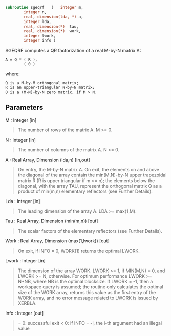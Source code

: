 ```fortran
subroutine sgeqrf	(	integer	m,
		integer	n,
		real, dimension(lda, *)	a,
		integer	lda,
		real, dimension(*)	tau,
		real, dimension(*)	work,
		integer	lwork,
		integer	info )
```

 SGEQRF computes a QR factorization of a real M-by-N matrix A:

    A = Q * ( R ),
            ( 0 )

 where:

    Q is a M-by-M orthogonal matrix;
    R is an upper-triangular N-by-N matrix;
    0 is a (M-N)-by-N zero matrix, if M > N.


## Parameters
M : Integer [in]
> The number of rows of the matrix A.  M >= 0.

N : Integer [in]
> The number of columns of the matrix A.  N >= 0.

A : Real Array, Dimension (lda,n) [in,out]
> On entry, the M-by-N matrix A.
> On exit, the elements on and above the diagonal of the array
> contain the min(M,N)-by-N upper trapezoidal matrix R (R is
> upper triangular if m >= n); the elements below the diagonal,
> with the array TAU, represent the orthogonal matrix Q as a
> product of min(m,n) elementary reflectors (see Further
> Details).

Lda : Integer [in]
> The leading dimension of the array A.  LDA >= max(1,M).

Tau : Real Array, Dimension (min(m,n)) [out]
> The scalar factors of the elementary reflectors (see Further
> Details).

Work : Real Array, Dimension (max(1,lwork)) [out]
> On exit, if INFO = 0, WORK(1) returns the optimal LWORK.

Lwork : Integer [in]
> The dimension of the array WORK.
> LWORK >= 1, if MIN(M,N) = 0, and LWORK >= N, otherwise.
> For optimum performance LWORK >= N*NB, where NB is
> the optimal blocksize.
> If LWORK = -1, then a workspace query is assumed; the routine
> only calculates the optimal size of the WORK array, returns
> this value as the first entry of the WORK array, and no error
> message related to LWORK is issued by XERBLA.

Info : Integer [out]
> = 0:  successful exit
> < 0:  if INFO = -i, the i-th argument had an illegal value

